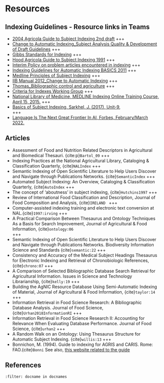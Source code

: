 
# Resources

## Indexing Guidelines - Resource links in Teams
* [2004 Agricola Guide to Subject Indexing 2nd draft](https://usdagcc.sharepoint.com/:w:/s/ars-nal-dpd-DPD-IIB-GuidelinesandReferences/EXWCqj1BuR5MhiRUVoeJ3hgBc6s1ebL4VZ9_y861v9vrfg?e=ykoXlr)
+++
* [Change to Automatic Indexing_Subject Analysis Quality & Development of Draft Guidelines](https://usdagcc.sharepoint.com/:w:/s/ars-nal-dpd-DPD-IIB-GuidelinesandReferences/EW0Iu6pGz-xJkEVhjvrv2d0BTMnwSn3owkH7NRNgMgqSmQ?e=TETtrr)
+++
* [Gibbs Standards for Indexing](https://usdagcc.sharepoint.com/:b:/s/ars-nal-dpd-DPD-IIB-GuidelinesandReferences/ETUYtRT1TdRErhNSskHZtZQBsdoN6SsRJSnZ9kpc_meYeQ?e=0aCw1K)
+++
* [Hood Agricola Guide to Subject Indexing 1991](https://usdagcc.sharepoint.com/:b:/s/ars-nal-dpd-DPD-IIB-GuidelinesandReferences/EVdksT3qm2RGlhm_OBqz6T0BgvoUKM7KdgcCLXmaOZnEdg?e=eSAjvu)
+++
* [Interim Policy on problem articles encountered in indexing](https://usdagcc.sharepoint.com/:w:/s/ars-nal-dpd-DPD-IIB-GuidelinesandReferences/ETKI7olZMtRLrosAWqNmNbYBqxjMd6EGC-ESzIFS2toTpA?e=IHVTG6)
+++
* [Indexing Guidelines for Automatic Indexing BASICS 2011](https://usdagcc.sharepoint.com/:w:/s/ars-nal-dpd-DPD-IIB-GuidelinesandReferences/EXCoj6C3gXFOsxk_NE6IM5gB1EopxE8TyA2N3pkz8FTZXw?e=wQxOyD)
+++
* [Medline Principles of Subject Indexing](https://usdagcc.sharepoint.com/:w:/s/ars-nal-dpd-DPD-IIB-GuidelinesandReferences/EUVyuQGIi7dOstFblsW2ot4BIcEhyfU1192Sl28IAaZebg?e=zMFfIr)
+++
* [IIB Manual 2012_Change to Automatic Indexing](https://usdagcc.sharepoint.com/:w:/s/ars-nal-dpd-DPD-IIB-GuidelinesandReferences/ET952RQhflBLhjF1x7SzmDkBoyCQYibHY53n_-E5cZeIWg?e=WordXp)
+++
* [Thomas_Bibliographic control and agriculture](https://usdagcc.sharepoint.com/:b:/s/ars-nal-dpd-DPD-IIB-GuidelinesandReferences/EVFo0hBlenpGq6mQYmbmy_wBkQKdeKy1JGjIJ4Gr9-1CTA?e=Aigsq2)
+++
* [Criteria for Indexes Working Group](https://groups.niso.org/higherlogic/ws/public/download/25816/ANSI_NISO_Z39.94-2021_Criteria_for_Indexes.pdf)
+++
* [National Library of Medicine, MEDLINE Indexing Online Training Course, April 15, 2015.](https://www.nlm.nih.gov/bsd/indexing/training/USE_010.html)
+++
* [Basics of Subject Indexing, Sarkhel, J. (2017), Unit-9](http://egyankosh.ac.in/handle/123456789/35769),  
+++
* [Language Is The Next Great Frontier In AI, Forbes, February/March 2022.](https://www.forbes.com/sites/robtoews/2022/02/13/language-is-the-next-great-frontier-in-ai/?sh=713f820a5c50)

## Articles 
* Assessment of Food and Nutrition Related Descriptors in Agricultural and Biomedical Thesauri. {cite:p}`Bartol_09`
+++
* Indexing Practices at the National Agricultural Library, Cataloging & Classification Quarterly, {cite}`NALIndex`
+++
* Semantic Indexing of Open Scientific Literature to Help Users Discover and Navigate through Publications Networks. {cite}`SemanticIndex`
+++
* Automated Subject Indexing: An Overview, Cataloging & Classification Quarterly, {cite}`AutoIndex`
+++
* The concept of ‘aboutness’ in subject indexing, {cite}`Hutchins1997`
+++
* Review of International Food Classification and Description, Journal of Food Composition and Analysis, {cite}`IRELAND `
+++
* Computer-assisted indexing training and electronic text conversion at NAL.{cite}`1997:irving`
+++
* A Practical Comparison Between Thesaurus and Ontology Techniques As a Basis for Search Improvement, Journal of Agricultural & Food Information, {cite}`ontology:06`   
+++
* Semantic Indexing of Open Scientific Literature to Help Users Discover and Navigate through Publications Networks. Biodiversity Information Science and Standards {cite}`semantic:22`
+++
* Consistency and Accuracy of the Medical Subject Headings Thesaurus for Electronic Indexing and Retrieval of Chronobiologic References,{cite}`chrono:07`
+++
* A Comparison of Selected Bibliographic Database Search Retrieval for Agricultural Information. Issues in Science and Technology Librarianship, {cite}`kelly:19`
+++
* Building the AgNIC Resource Database Using Semi-Automatic Indexing of Material, Journal of Agricultural & Food Information, {cite}`taylor:14`
+++
* Information Retrieval in Food Science Research: A Bibliographic Database Analysis. Journal of Food Science, {cite}`Urhan2018InformationRI`
+++
* Information Retrieval in Food Science Research II: Accounting for Relevance When Evaluating Database Performance. Journal of Food Science, {cite}`urhan2`
+++
* A Random Walk on an Ontology: Using Thesaurus Structure for Automatic Subject Indexing. {cite}`willis:13`
+++
* Bonnichon, M. (1994). Guide to indexing for AGRIS and CARIS. Rome: FAO.{cite}`Bonni` See also, [this website related to the guide](https://www.fao.org/3/u1808e/U1808E00.htm#TopOfPage)

## References 
```{bibliography} /book/references/references2.bib
:filter: docname in docnames
```
